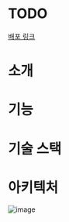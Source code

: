 # **TODO**

[배포 링크](https://plant-ing.vercel.app/)

# 소개

# 기능

# 기술 스택

# 아키텍처
![image](https://github.com/Side-Project-Planting/.github/assets/73357200/2a07ca77-103c-4d60-8ded-70bfe9572e4b)
